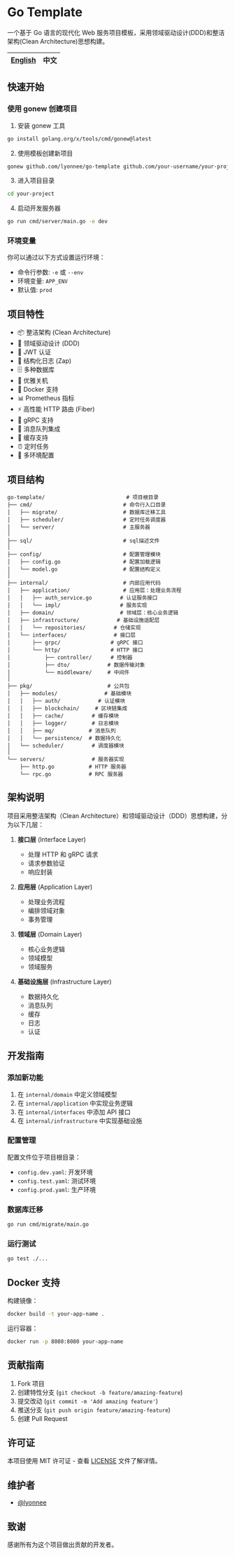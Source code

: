 # Go Template

一个基于 Go 语言的现代化 Web 服务项目模板，采用领域驱动设计(DDD)和整洁架构(Clean Architecture)思想构建。

| [English](README.md) | 中文 |
| --- | --- |

## 快速开始

### 使用 gonew 创建项目

1. 安装 gonew 工具
```bash
go install golang.org/x/tools/cmd/gonew@latest
```

2. 使用模板创建新项目
```bash
gonew github.com/lyonnee/go-template github.com/your-username/your-project
```

3. 进入项目目录
```bash
cd your-project
```

4. 启动开发服务器
```bash
go run cmd/server/main.go -e dev
```

### 环境变量

你可以通过以下方式设置运行环境：
- 命令行参数: `-e` 或 `--env`
- 环境变量: `APP_ENV`
- 默认值: `prod`

## 项目特性

- 📦 整洁架构 (Clean Architecture)
- 🎯 领域驱动设计 (DDD)
- 🔐 JWT 认证
- 📝 结构化日志 (Zap)
- 🗄️ 多种数据库
- 🔄 优雅关机
- 🐳 Docker 支持
- 📊 Prometheus 指标
- ⚡ 高性能 HTTP 路由 (Fiber)
- 🔌 gRPC 支持
- 📨 消息队列集成
- 💾 缓存支持
- ⏰ 定时任务
- 🔧 多环境配置

## 项目结构

```
go-template/                          # 项目根目录
├── cmd/                             # 命令行入口目录
│   ├── migrate/                     # 数据库迁移工具
│   ├── scheduler/                   # 定时任务调度器
│   └── server/                      # 主服务器
│
├── sql/                             # sql描述文件
│
├── config/                          # 配置管理模块
│   ├── config.go                    # 配置加载逻辑
│   └── model.go                     # 配置结构定义
│
├── internal/                        # 内部应用代码
│   ├── application/                 # 应用层：处理业务流程
│   │   ├── auth_service.go         # 认证服务接口
│   │   └── impl/                   # 服务实现
│   ├── domain/                     # 领域层：核心业务逻辑
│   ├── infrastructure/            # 基础设施适配层
│   │   └── repositories/         # 仓储实现
│   └── interfaces/               # 接口层
│       ├── grpc/                # gRPC 接口
│       └── http/                # HTTP 接口
│           ├── controller/      # 控制器
│           ├── dto/            # 数据传输对象
│           └── middleware/     # 中间件
│
├── pkg/                        # 公共包
│   ├── modules/               # 基础模块
│   │   ├── auth/            # 认证模块
│   │   ├── blockchain/     # 区块链集成
│   │   ├── cache/         # 缓存模块
│   │   ├── logger/        # 日志模块
│   │   ├── mq/           # 消息队列
│   │   └── persistence/  # 数据持久化
│   └── scheduler/         # 调度器模块
│
└── servers/               # 服务器实现
    ├── http.go           # HTTP 服务器
    └── rpc.go            # RPC 服务器
```

## 架构说明

项目采用整洁架构（Clean Architecture）和领域驱动设计（DDD）思想构建，分为以下几层：

1. **接口层** (Interface Layer)
   - 处理 HTTP 和 gRPC 请求
   - 请求参数验证
   - 响应封装

2. **应用层** (Application Layer)
   - 处理业务流程
   - 编排领域对象
   - 事务管理

3. **领域层** (Domain Layer)
   - 核心业务逻辑
   - 领域模型
   - 领域服务

4. **基础设施层** (Infrastructure Layer)
   - 数据持久化
   - 消息队列
   - 缓存
   - 日志
   - 认证

## 开发指南

### 添加新功能

1. 在 `internal/domain` 中定义领域模型
2. 在 `internal/application` 中实现业务逻辑
3. 在 `internal/interfaces` 中添加 API 接口
4. 在 `internal/infrastructure` 中实现基础设施

### 配置管理

配置文件位于项目根目录：
- `config.dev.yaml`: 开发环境
- `config.test.yaml`: 测试环境
- `config.prod.yaml`: 生产环境

### 数据库迁移

```bash
go run cmd/migrate/main.go
```

### 运行测试

```bash
go test ./...
```

## Docker 支持

构建镜像：
```bash
docker build -t your-app-name .
```

运行容器：
```bash
docker run -p 8080:8080 your-app-name
```

## 贡献指南

1. Fork 项目
2. 创建特性分支 (`git checkout -b feature/amazing-feature`)
3. 提交改动 (`git commit -m 'Add amazing feature'`)
4. 推送分支 (`git push origin feature/amazing-feature`)
5. 创建 Pull Request

## 许可证

本项目使用 MIT 许可证 - 查看 [LICENSE](LICENSE) 文件了解详情。

## 维护者

- [@lyonnee](https://github.com/lyonnee)

## 致谢

感谢所有为这个项目做出贡献的开发者。